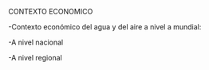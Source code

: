 CONTEXTO ECONOMICO

-Contexto económico del agua y del aire a nivel a mundial:

-A nivel nacional 

-A nivel regional
